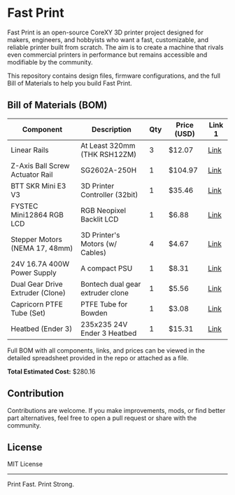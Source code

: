 # Fast Print

Fast Print is an open-source CoreXY 3D printer project designed for makers, engineers, and hobbyists who want a fast, customizable, and reliable printer built from scratch. The aim is to create a machine that rivals even commercial printers in performance but remains accessible and modifiable by the community.

This repository contains design files, firmware configurations, and the full Bill of Materials to help you build Fast Print.

## Bill of Materials (BOM)

| Component                      | Description                                    | Qty  | Price (USD) | Link 1                                                                                                          |
| ------------------------------ | ---------------------------------------------- | ---- | ----------- | ------------------------------------------------------------------------------------------------------------- |
| Linear Rails                   | At Least 320mm (THK RSH12ZM)                   | 3    | $12.07      | [Link](https://www.e-gizmo.net/)                                                                             |
| Z-Axis Ball Screw Actuator Rail| SG2602A-250H                                   | 1    | $104.97     | [Link](https://www.e-gizmo.net/)                                                                             |
| BTT SKR Mini E3 V3             | 3D Printer Controller (32bit)                 | 1    | $35.46      | [Link](https://shopee.ph/BIGTREETECH-BTT-SKR-MINI-E3-V3.0-32-Bit-Motherboard-Onboard-TMC2209-UART-3D-Printer-Parts-for-Ender3-Ender5-CR10-3D-Printer-i.367074809.20953634076?sp_atk=b843de66-41ec-4e11-b437-2467fdaa2756&xptdk=b843de66-41ec-4e11-b437-2467fdaa2756) |
| FYSTEC Mini12864 RGB LCD       | RGB Neopixel Backlit LCD                      | 1    | $6.88       | [Link](https://shopee.ph/S-Mini12864-V3.0-12864-GLCD-Liquid-Crystal-Screen-Mini-Lcd12864-Display-Controller-3D-Printer-LCD-M-i.1144147547.25758436024?sp_atk=9e9710f7-e0b5-44e1-adc4-5b9646b427dd&xptdk=9e9710f7-e0b5-44e1-adc4-5b9646b427dd) |
| Stepper Motors (NEMA 17, 48mm) | 3D Printer's Motors (w/ Cables)               | 4    | $4.67       | [Link](https://shopee.ph/Stepper-Nema-17-Bipolar-42mm-Motor-i.20469516.827036167)                             |
| 24V 16.7A 400W Power Supply    | A compact PSU                                 | 1    | $8.31       | [Link](https://shopee.ph/AC190V-240V-Ultrathin-LED-Power-Supply-DC12V-24V-Mute-Lighting-Transformers-60W-100W-150W-200W-300W-400W-LED-Driver-Power-Adapter-i.333243364.18449933263) |
| Dual Gear Drive Extruder (Clone)| Bontech dual gear extruder clone              | 1    | $5.56       | [Link](https://shopee.ph/R*-Upgraded-Replacement-Aluminum-MK8-Extruder-Feeder-Drive-1.75mm-for-CR-10-CR-10S-Ender-3-Ender-3-PRO-(Red-Dual-Gear)-i.240553168.21435569927?sp_atk=0aacf913-c659-4e8f-9d20-5c048133bb98&xptdk=0aacf913-c659-4e8f-9d20-5c048133bb98) |
| Capricorn PTFE Tube (Set)      | PTFE Tube for Bowden                         | 1    | $3.08       | [Link](https://shopee.ph/3D-Printer-Kit-with-for-Capricorn-Premium-XS-Bowden-Tubing-1M-PTFE-Tube-for-Ender-3-3-Pro-5-CR-10-Series-10S-20-20-Pro-i.367074809.23510218950) |
| Heatbed (Ender 3)              | 235x235 24V Ender 3 Heatbed                  | 1    | $15.31      | [Link](https://shopee.ph/MK3-Heatbed-More-220x220-300x200-310x310mm-12V-24V-Upgraded-Aluminum-Heated-Bed-Hotbed-for-3D-Printer-Parts-Impressora-i.727477289.22914290536) |

Full BOM with all components, links, and prices can be viewed in the detailed spreadsheet provided in the repo or attached as a file.

**Total Estimated Cost:** $280.16

## Contribution

Contributions are welcome. If you make improvements, mods, or find better part alternatives, feel free to open a pull request or share with the community.

## License

MIT License

---

Print Fast. Print Strong.
